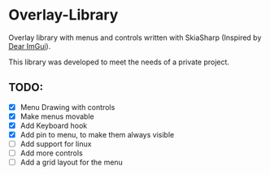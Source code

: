 # Overlay-Library

Overlay library with menus and controls written with SkiaSharp (Inspired by [Dear ImGui](https://github.com/ocornut/imgui)).

This library was developed to meet the needs of a private project.


## TODO:

- [x] Menu Drawing with controls
- [x] Make menus movable
- [x] Add Keyboard hook
- [x] Add pin to menu, to make them always visible
- [ ] Add support for linux
- [ ] Add more controls
- [ ] Add a grid layout for the menu
